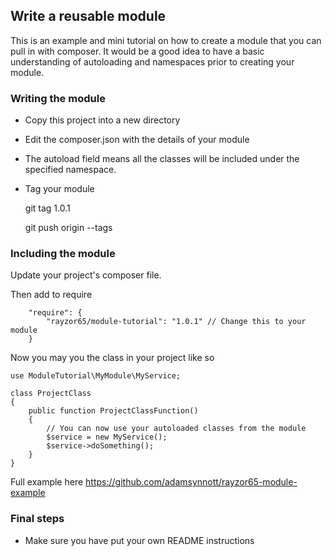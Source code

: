 ## Write a reusable module

This is an example and mini tutorial on how to create a module that you can pull in with composer.
It would be a good idea to have a basic understanding of autoloading and namespaces prior to creating your module.

### Writing the module

* Copy this project into a new directory
* Edit the composer.json with the details of your module
* The autoload field means all the classes will be included under the specified namespace.
* Tag your module

    git tag 1.0.1
    
    git push origin --tags

### Including the module

Update your project's composer file.

Then add to require

        "require": {
            "rayzor65/module-tutorial": "1.0.1" // Change this to your module
        }

Now you may you the class in your project like so

    use ModuleTutorial\MyModule\MyService;

    class ProjectClass
    {
        public function ProjectClassFunction()
        {
            // You can now use your autoloaded classes from the module
            $service = new MyService();
            $service->doSomething();
        }
    }

Full example here https://github.com/adamsynnott/rayzor65-module-example

### Final steps

* Make sure you have put your own README instructions
